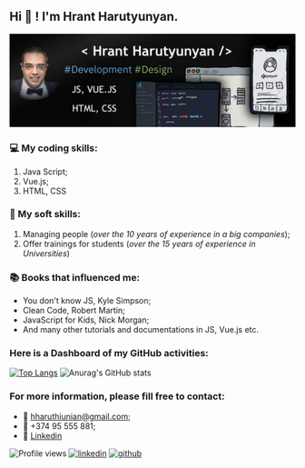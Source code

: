 ## Hi 👏 ! I'm Hrant Harutyunyan.

<img src="MyBanner.jpg">

### 💻 My coding skills:
>
1. Java Script;
2. Vue.js;
3. HTML, CSS

### 🤹 My soft skills: 
>
1. Managing people (*over the 10 years of experience in a big companies*);
2. Offer trainings for students (*over the 15 years of experience in Universities*)

### 📚 Books that influenced me: 
>
+ You don't know JS, Kyle Simpson;
+ Clean Code, Robert Martin;
+ JavaScript for Kids, Nick Morgan;
+ And many other tutorials and documentations in JS, Vue.js etc.

### Here is a Dashboard of my GitHub activities:
>
[![Top Langs](https://github-readme-stats.vercel.app/api/top-langs/?username=HrantHaruthiunian)](https://github.com/anuraghazra/github-readme-stats)   ![Anurag's GitHub stats](https://github-readme-stats.vercel.app/api?username=HrantHaruthiunian&theme=radical&show_icons=true) 

### For more information, please fill free to contact:
>
+ 📧 hharuthiunian@gmail.com;
+ 📱 +374 95 555 881;
+ 🔗 <a href="http://linkedin.com/in/hrant-harutyunyan/" target="_blank">Linkedin</a>
>
![Profile views](https://gpvc.arturio.dev/HrantHaruthiunian)   [<img src='https://cdn.jsdelivr.net/npm/simple-icons@3.0.1/icons/linkedin.svg' alt='linkedin' height='40'>](https://www.linkedin.com/in/Hrant-Harutyunyan/)   [<img src='https://cdn.jsdelivr.net/npm/simple-icons@3.0.1/icons/github.svg' alt='github' height='40'>](https://github.com/HrantHaruthiunian)  
